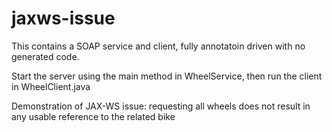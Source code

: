 jaxws-issue
===========

This contains a SOAP service and client, fully annotatoin driven with no generated code.

Start the server using the main method in WheelService, then run the client in WheelClient.java

Demonstration of JAX-WS issue: requesting all wheels does not result in any usable reference to the related bike


